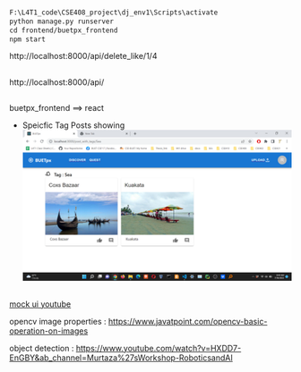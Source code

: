 ##
```
F:\L4T1_code\CSE408_project\dj_env1\Scripts\activate
python manage.py runserver 
cd frontend/buetpx_frontend
npm start
```

http://localhost:8000/api/delete_like/1/4


##

http://localhost:8000/api/

##
buetpx_frontend ==> react 

* Speicfic Tag Posts showing 
![](img/Screenshot%20(354).png)

##

[mock ui youtube](https://www.youtube.com/watch?v=tKzSnjWPtEw&t=1733s&ab_channel=AnthonySistilli)

opencv image properties : https://www.javatpoint.com/opencv-basic-operation-on-images 

object detection : https://www.youtube.com/watch?v=HXDD7-EnGBY&ab_channel=Murtaza%27sWorkshop-RoboticsandAI 




